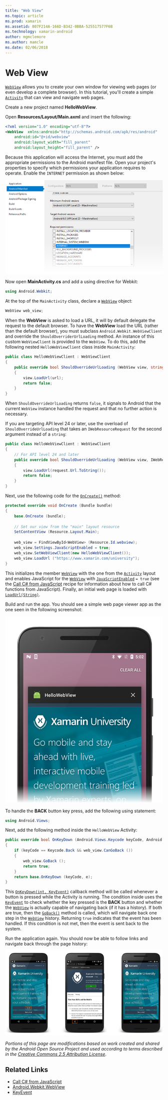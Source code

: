 ```yaml
---
title: "Web View"
ms.topic: article
ms.prod: xamarin
ms.assetid: 807F214A-166D-B342-0BBA-525517577F6B
ms.technology: xamarin-android
author: mgmclemore
ms.author: mamcle
ms.date: 02/06/2018
---
```


# Web View

[`WebView`](https://developer.xamarin.com/api/type/Android.Webkit.WebView/)
allows you to create your own window for viewing web pages (or even
develop a complete browser). In this tutorial, you'll create a simple
[`Activity`](https://developer.xamarin.com/api/type/Android.App.Activity/)
that can view and navigate web pages.

Create a new project named **HelloWebView**.

Open **Resources/Layout/Main.axml** and insert the following:

```xml
<?xml version="1.0" encoding="utf-8"?>
<WebView  xmlns:android="http://schemas.android.com/apk/res/android"
    android:id="@+id/webview"
    android:layout_width="fill_parent"
    android:layout_height="fill_parent" />
```

Because this application will access the Internet, you must add the
appropriate permissions to the Android manifest file. Open your
project's properties to specify which permissions your application
requires to operate. Enable the `INTERNET` permission as shown
below:

![Setting the INTERNET permission in the Android Manifest](web-view-images/01-set-internet-permissions.png)

Now open **MainActivity.cs** and add a using directive for Webkit:

```csharp
using Android.Webkit;
```

At the top of the `MainActivity` class, declare a
[`WebView`](https://developer.xamarin.com/api/type/Android.Webkit.WebView/) object:

```csharp
WebView web_view;
```

When the **WebView** is asked to load a URL, it will by default
delegate the request to the default browser. To have the **WebView**
load the URL (rather than the default browser), you must subclass
`Android.Webkit.WebViewClient` and override the
`ShouldOverriderUrlLoading` method. An instance of this custom
`WebViewClient` is provided to the `WebView`. To do this, add the
following nested `HelloWebViewClient` class inside `MainActivity`:

```csharp
public class HelloWebViewClient : WebViewClient
{
    public override bool ShouldOverrideUrlLoading (WebView view, string url)
    {
        view.LoadUrl(url);
        return false;
    }
}
```

When `ShouldOverrideUrlLoading` returns `false`, it signals to Android
that the current `WebView` instance handled the request and that no
further action is necessary. 

If you are targeting API level 24 or later, use the overload of
`ShouldOverrideUrlLoading` that takes an `IWebResourceRequest` for
the second argument instead of a `string`:

```csharp
public class HelloWebViewClient : WebViewClient
{
    // For API level 24 and later
    public override bool ShouldOverrideUrlLoading (WebView view, IWebResourceRequest request)
    {
        view.LoadUrl(request.Url.ToString());
        return false;
    }
}
```

Next, use the following code for the
[`OnCreate()`](https://developer.xamarin.com/api/member/Android.App.Activity.OnCreate/(Android.OS.Bundle))
method:

```csharp
protected override void OnCreate (Bundle bundle)
{
    base.OnCreate (bundle);

    // Set our view from the "main" layout resource
    SetContentView (Resource.Layout.Main);

    web_view = FindViewById<WebView> (Resource.Id.webview);
    web_view.Settings.JavaScriptEnabled = true;
    web_view.SetWebViewClient(new HelloWebViewClient());
    web_view.LoadUrl ("https://www.xamarin.com/university");
}
```

This initializes the member
[`WebView`](https://developer.xamarin.com/api/type/Android.Webkit.WebView/) with the one from
the
[`Activity`](https://developer.xamarin.com/api/type/Android.App.Activity/) layout and enables
JavaScript for the
[`WebView`](https://developer.xamarin.com/api/type/Android.Webkit.WebView/) with
[`JavaScriptEnabled`](https://developer.xamarin.com/api/property/Android.Webkit.WebSettings.JavaScriptEnabled/)
`= true` (see the
[Call C\# from JavaScript](https://developer.xamarin.com/recipes/android/controls/webview/call_csharp_from_javascript)
recipe for information about how to call C\# functions from
JavaScript). Finally, an initial web page is loaded with
[`LoadUrl(String)`](https://developer.xamarin.com/api/type/Android.Webkit.WebView/%2fM%2fLoadUrl).

Build and run the app. You should see a simple web page viewer app
as the one seen in the following screenshot:

[![Example of app displaying a WebView](web-view-images/02-simple-webview-app-sml.png)](web-view-images/02-simple-webview-app.png)

To handle the **BACK** button key press, add the following using
statement:

```csharp
using Android.Views;
```

Next, add the following method inside the `HelloWebView` Activity:

```csharp
public override bool OnKeyDown (Android.Views.Keycode keyCode, Android.Views.KeyEvent e)
{
    if (keyCode == Keycode.Back && web_view.CanGoBack ())
    {
        web_view.GoBack ();
        return true;
    }
    return base.OnKeyDown (keyCode, e);
}
```

This
[`OnKeyDown(int, KeyEvent)`](https://developer.xamarin.com/api/member/Android.App.Activity.OnKeyDown/(Android.Views.Keycode%2cAndroid.Views.KeyEvent))
callback method will be called whenever a button is pressed while
the Activity is running. The condition inside uses the
[`KeyEvent`](https://developer.xamarin.com/api/type/Android.Views.KeyEvent/) to check whether
the key pressed is the **BACK** button and whether the
[`WebView`](https://developer.xamarin.com/api/type/Android.Webkit.WebView/) is actually capable
of navigating back (if it has a history). If both are true, then
the
[`GoBack()`](https://developer.xamarin.com/api/member/Android.Webkit.WebView.GoBack/) method is
called, which will navigate back one step in the
[`WebView`](https://developer.xamarin.com/api/type/Android.Webkit.WebView/) history. Returning
`true` indicates that the event has been handled. If this condition
is not met, then the event is sent back to the system.

Run the application again. You should now be able to follow links and
navigate back through the page history:

[![Example screenshots of the Back button in action](web-view-images/03-back-button-sml.png)](web-view-images/03-back-button.png)


*Portions of this page are modifications based on work created and shared by the
Android Open Source Project and used according to terms described in the*
[*Creative Commons 2.5 Attribution License*](http://creativecommons.org/licenses/by/2.5/).


## Related Links

- [Call C# from JavaScript](https://developer.xamarin.com/recipes/android/controls/webview/call_csharp_from_javascript)
- [Android.Webkit.WebView](https://developer.xamarin.com/api/type/Android.Webkit.WebView)
- [KeyEvent](https://developer.xamarin.com/api/type/Android.Webkit.WebView/Client)
